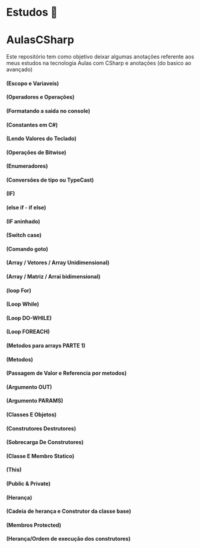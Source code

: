 # Estudos :book:
# AulasCSharp
Este repositório tem como objetivo deixar algumas anotações referente aos meus estudos na tecnologia
Aulas com CSharp e anotações (do basico ao avançado)

#### (Escopo e Variaveis)

#### (Operadores e Operações)

#### (Formatando a saida no console)

#### (Constantes em C#)

#### (Lendo Valores do Teclado)

#### (Operações de Bitwise)

#### (Enumeradores)

#### (Conversões de tipo ou TypeCast)

#### (IF)

#### (else if - if else)

#### (IF aninhado)

#### (Switch case)

#### (Comando goto)

#### (Array / Vetores / Array Unidimensional)

#### (Array / Matriz / Arrai bidimensional)

#### (loop For)

#### (Loop While)

#### (Loop DO-WHILE)

#### (Loop FOREACH)

#### (Metodos para arrays PARTE 1)

#### (Metodos)

#### (Passagem de Valor e Referencia por metodos)

#### (Argumento OUT)

#### (Argumento PARAMS)

#### (Classes E Objetos)

#### (Construtores Destrutores)

#### (Sobrecarga De Construtores)

#### (Classe E Membro Statico)

#### (This)

#### (Public & Private)

#### (Herança)

#### (Cadeia de herança e Construtor da classe base)

#### (Membros Protected)

#### (Herança/Ordem de execução dos construtores)

